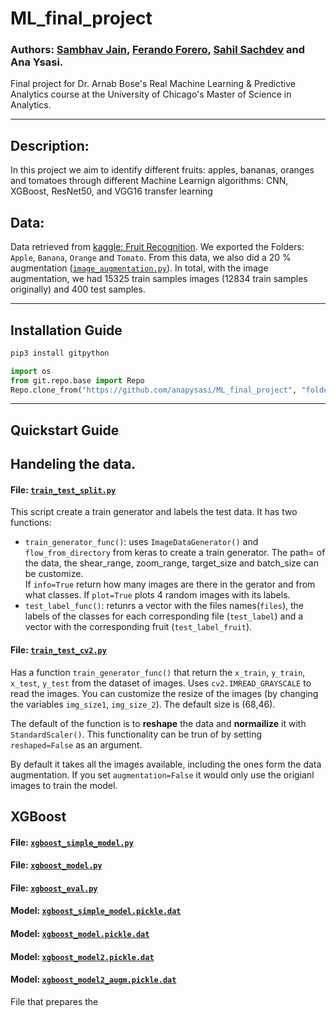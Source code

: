 # ML_final_project

### Authors: [Sambhav Jain](https://github.com/sambhavjain3211), [Ferando Forero](https://github.com/FernandoForeroAcosta), [Sahil Sachdev](https://github.com/sachdevsa) and Ana Ysasi.

Final project for Dr. Arnab Bose's Real Machine Learning & Predictive Analytics course at the University of Chicago's Master of Science in Analytics.

---

## Description:

In this project we aim to identify different fruits: apples, bananas, oranges and tomatoes through different Machine Learnign algorithms: CNN, XGBoost, ResNet50, and VGG16 transfer learning 

## Data:

Data retrieved from [kaggle: Fruit Recognition](https://www.kaggle.com/chrisfilo/fruit-recognition). We exported the Folders: `Apple`, `Banana`, `Orange` and `Tomato`. From this data, we also did a 20 % augmentation ([`image_augmentation.py`](https://github.com/anapysasi/ML_final_project/blob/main/image_augmentation.py)). In total, with the image augmentation, we had 15325 train samples images (12834 train samples originally) and 400 test samples.

---

## Installation Guide

```python
pip3 install gitpython

import os
from git.repo.base import Repo
Repo.clone_from("https://github.com/anapysasi/ML_final_project", "folderToSave")
```
---

## Quickstart Guide

## Handeling the data.

#### File: [`train_test_split.py`](https://github.com/anapysasi/ML_final_project/blob/main/train_test_split.py)

This script create a train generator and labels the test data. It has two functions:

  *  `train_generator_func()`: uses `ImageDataGenerator()` and `flow_from_directory` from keras to create a train generator. The path= of the data, the shear_range, zoom_range, target_size and batch_size can be customize. <br> If `info=True` return how many images are there in the gerator and from what classes. If `plot=True` plots 4 random images with its labels.
  *  `test_label_func()`: retunrs a vector with the files names(`files`), the labels of the classes for each corresponding file (`test_label`) and a vector with the corresponding fruit (`test_label_fruit`).

#### File: [`train_test_cv2.py`](https://github.com/anapysasi/ML_final_project/blob/main/train_test_cv2.py)

Has a function `train_generator_func()` that return the `x_train`, `y_train`, `x_test`, `y_test` from the dataset of images. Uses `cv2.IMREAD_GRAYSCALE` to read the images. You can customize the resize of the images (by changing the variables `img_size1`, `img_size_2`). The default size is (68,46).

The default of the function is to __reshape__ the data and __normailize__ it with `StandardScaler()`. This functionality can be trun of by setting `reshaped=False` as an argument.

By default it takes all the images available, including the ones form the data augmentation. If you set `augmentation=False` it would only use the origianl images to train the model.


## XGBoost

#### File: [`xgboost_simple_model.py`](https://github.com/anapysasi/ML_final_project/blob/main/xgboost_simple_model.py)

#### File: [`xgboost_model.py`](https://github.com/anapysasi/ML_final_project/blob/main/xgboost_model.py)

#### File: [`xgboost_eval.py`](https://github.com/anapysasi/ML_final_project/blob/main/xgboost_eval.py)

#### Model: [`xgboost_simple_model.pickle.dat`](https://github.com/anapysasi/ML_final_project/blob/main/xgboost_simple_model.pickle.dat)

#### Model: [`xgboost_model.pickle.dat`](https://github.com/anapysasi/ML_final_project/blob/main/xgboost_model.pickle.dat)

#### Model: [`xgboost_model2.pickle.dat`](https://github.com/anapysasi/ML_final_project/blob/main/xgboost_model2.pickle.dat)

#### Model: [`xgboost_model2_augm.pickle.dat`](https://github.com/anapysasi/ML_final_project/blob/main/xgboost_model2_augm.pickle.dat)



File that prepares the 
